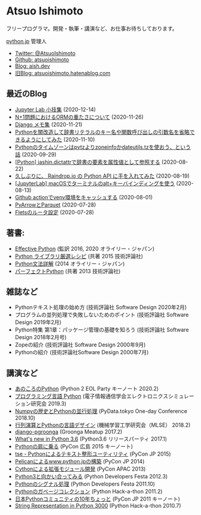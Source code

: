 
# Atsuo Ishimoto

フリープログラマ。開発・執筆・講演など、お仕事お待ちしております。

[python.jp](https://www.python.jp) 管理人

- [Twitter: @AtsuoIshimoto](https://twitter.com/atsuoishimoto)
- [Github: atsuoishimoto](https://github.com/atsuoishimoto)
- [Blog: aish.dev](https://aish.dev)
- [旧Blog: atsuoishimoto.hatenablog.com](https://atsuoishimoto.hatenablog.com/)


## 最近のBlog


- [Jupyter Lab 小技集](https://aish.dev/misc/jupyterlab-tips.html) (2020-12-14)
- [N+1問題におけるORMの重たさについて](https://aish.dev/misc/orm_n1problem.html) (2020-11-26)
- [Django メモ集](https://aish.dev/python/django-memo.html) (2020-11-21)
- [Pythonを闇改造して辞書リテラルのキー名や関数呼び出しの引数名を省略できるようにしてみた](https://aish.dev/python/keyword-shorthand.html) (2020-11-10)
- [Pythonのタイムゾーンはpytzよりzoneinfoかdateutils.tzを使おう、という話](https://zenn.dev/atsuoishimoto/articles/505b3f4831443a1b63ad) (2020-09-29)
- [&#91;Python&#93; jashin.dictattrで辞書の要素を属性値として参照する](https://aish.dev/python/jasin_dictattr.html) (2020-08-22)
- [久しぶりに、 Raindrop.io の Python API に手を入れてみた](https://aish.dev/misc/20200819-raindropio-refresh-token.html) (2020-08-19)
- [&#91;JupyterLab&#93; macOSでターミナルのalt+キーバインディングを使う](https://aish.dev/misc/20200813-jupyter-macOptionIsMeta.html) (2020-08-13)
- [Github actionでvenv環境をキャッシュする](https://aish.dev/misc/20200801-cache-github-action.html) (2020-08-01)
- [PyArrowとParquet](https://aish.dev/python/20200728_pyarrow.html) (2020-07-28)
- [Fletsのルータ設定](https://aish.dev/misc/20200728-closed-port.html) (2020-07-28)


## 著書:

- [Effective Python](https://www.amazon.co.jp/dp/4873117569) (監訳 2016, 2020 オライリー・ジャパン)
- [Python ライブラリ厳選レシピ](https://amazon.co.jp/dp/B017GT6PC4) (共著 2015 技術評論社)
- [Python文法詳解](https://amazon.co.jp/dp/4873116880) (2014 オライリー・ジャパン)
- [パーフェクトPython](https://www.amazon.co.jp/dp/B00P2EG5QM) (共著 2013 技術評論社)


## 雑誌など

- Pythonテキスト処理の始め方 (技術評論社 Software Design 2020年2月)
- プログラムの並列処理で失敗しないためのポイント (技術評論社 Software Design 2019年2月)
- Python特集 第1章：パッケージ管理の基礎を知ろう (技術評論社 Software Design 2018年2月号)
- Zopeの紹介 (技術評論社 Software Design 2000年9月)
- Pythonの紹介 (技術評論社Software Design 2000年7月)

## 講演など

- [あのころのPython](https://speakerdeck.com/atsuoishimoto/python2-eol-62a3aa5b-381a-4060-a770-cc317cc076fa) (Python 2 EOL Party キーノート 2020.2)
- [プログラミング言語 Python](https://www.slideshare.net/atsuoishimoto/python-137065037) (電子情報通信学会エレクトロニクスシミュレーション研究会 2019.3)
- [Numpyの歴史とPythonの並行処理](https://www.slideshare.net/atsuoishimoto/numpypython) (PyData.tokyo One-day Conference 2018.10) 
- [行列演算とPythonの言語デザイン](https://www.slideshare.net/atsuoishimoto/python-89118112) (機械学習工学研究会（MLSE） 2018.2) 
- [django-pgroonga](https://www.slideshare.net/atsuoishimoto/django-pgroonga) (Groonga Meatup 2017.2)
- [What's new in Python 3.6](https://www.slideshare.net/atsuoishimoto/whats-new-in-python-36) (Python3.6 リリースパーティ 2017.1)
- [Pythonの肩に乗る](https://www.slideshare.net/secret/DQ3cnjc9zxhf8U) (PyCon 広島 2015 キーノート)
- [tse - Pythonによるテキスト整形ユーティリティ](https://www.slideshare.net/atsuoishimoto/tse-python) (PyCon JP 2015)
- [Pelicanによるwww.python.jpの構築](https://www.slideshare.net/atsuoishimoto/pycon-pelican) (PyCon JP 2014)
- [Cythonによる拡張モジュール開発](https://www.slideshare.net/atsuoishimoto/introduction-to-cython) (PyCon APAC 2013)
- [Python3と向かい合ってみる](https://www.slideshare.net/atsuoishimoto/python3-12044061) (Python Developers Festa 2012.3)
- [Pythonのシグナル処理](https://www.slideshare.net/atsuoishimoto/slide-at-pycon-mini-jp-on-2011129) (Python Developers Festa 2011.10)
- [Pythonのガベージコレクション](https://www.slideshare.net/atsuoishimoto/python-6980618) (Python Hack-a-thon 2011.2)
- [日本Pythonコミュニティの10年ちょっと](https://www.slideshare.net/atsuoishimoto/slide-at-pycon-mini-jp-on-2011129) (PyCon JP 2011 キーノート)
- [String Representation in Python 3000](https://www.slideshare.net/atsuoishimoto/string-representation-in-py3k) (Python Hack-a-thon 2010.7)


